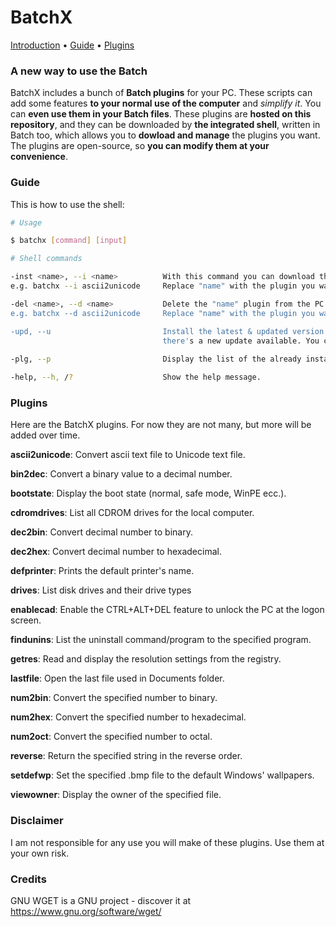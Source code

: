 # BatchX

[Introduction](https://github.com/franzageek/BatchX/README.md#a-new-way-to-use-the-batch) • [Guide](https://github.com/franzageek/BatchX/README.md#guide) • [Plugins](https://github.com/franzageek/BatchX/README.md#plugins)

### A new way to use the Batch

BatchX includes a bunch of **Batch plugins** for your PC. These scripts can add some features **to your normal use of the computer** and _simplify it_.
You can **even use them in your Batch files**. These plugins are **hosted on this repository**, and they can be downloaded by **the integrated shell**, written in Batch too, which allows you to **dowload and manage** the plugins you want. The plugins are open-source, so **you can modify them at your convenience**.

### Guide
This is how to use the shell:

```bash
# Usage

$ batchx [command] [input]

# Shell commands

-inst <name>, --i <name>          With this command you can download the plugin called "name".
e.g. batchx --i ascii2unicode     Replace "name" with the plugin you want to download.

-del <name>, --d <name>           Delete the "name" plugin from the PC. Don't worry: you will be able to download it again.
e.g. batchx --d ascii2unicode     Replace "name" with the plugin you want to download.

-upd, --u                         Install the latest & updated version of the shell. Use this command whenever you think
                                  there's a new update available. You can check our repository to stay updated.
                                  
-plg, --p                         Display the list of the already installed BatchX plugins. 

-help, --h, /?                    Show the help message.
```

### Plugins
Here are the BatchX plugins. For now they are not many, but more will be added over time.

**ascii2unicode**: Convert ascii text file to Unicode text file.

**bin2dec**: Convert a binary value to a decimal number.

**bootstate**: Display the boot state (normal, safe mode, WinPE ecc.).

**cdromdrives**: List all CDROM drives for the local computer.

**dec2bin**: Convert decimal number to binary.

**dec2hex**: Convert decimal number to hexadecimal.

**defprinter**: Prints the default printer's name.

**drives**: List disk drives and their drive types

**enablecad**: Enable the CTRL+ALT+DEL feature to unlock the PC at the logon screen.

**findunins**: List the uninstall command/program to the specified program.

**getres**: Read and display the resolution settings from the registry.

**lastfile**: Open the last file used in Documents folder.

**num2bin**: Convert the specified number to binary.

**num2hex**: Convert the specified number to hexadecimal.

**num2oct**: Convert the specified number to octal.

**reverse**: Return the specified string in the reverse order.

**setdefwp**: Set the specified .bmp file to the default Windows' wallpapers.

**viewowner**: Display the owner of the specified file.


### Disclaimer
I am not responsible for any use you will make of these plugins. Use them at your own risk.

### Credits
GNU WGET is a GNU project -  discover it at https://www.gnu.org/software/wget/ 

